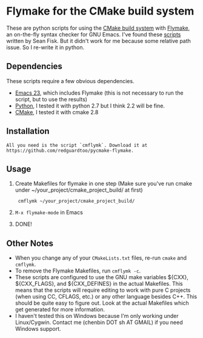 Flymake for the CMake build system
==================================

These are python scripts for using the [CMake build system](http://www.cmake.org/) with [Flymake](http://flymake.sourceforge.net/), an on-the-fly syntax checker for GNU Emacs. I've found these [scripts](https://github.com/seanfisk/cmake-flymake) written by Sean Fisk. But it didn't work for me because some relative path issue. So I re-write it in python.

Dependencies
------------

These scripts require a few obvious dependencies.

* [Emacs 23](http://www.gnu.org/software/emacs/), which includes Flymake (this is not necessary to run the script, but to use the results)
* [Python](http://www.python.org/software/bash/), I tested it with python 2.7 but I think 2.2 will be fine.
* [CMake](http://www.cmake.org/), I tested it with cmake 2.8

Installation
------------

	All you need is the script `cmflymk`. Download it at https://github.com/redguardtoo/pycmake-flymake.

Usage
---

1. Create Makefiles for flymake in one step (Make sure you've run cmake under ~/your_project/cmake_project_build/ at first)

        cmflymk ~/your_project/cmake_project_build/
	
2. `M-x flymake-mode` in Emacs
3. DONE!

Other Notes
-----------

* When you change any of your `CMakeLists.txt` files, re-run `cmake` and `cmflymk`.
* To remove the Flymake Makefiles, run `cmflymk -c`.
* These scripts are configured to use the GNU make variables ${CXX}, ${CXX\_FLAGS}, and ${CXX\_DEFINES} in the actual Makefiles. This means that the scripts will require editing to work with pure C projects (when using CC, CFLAGS, etc.) or any other language besides C++. This should be quite easy to figure out. Look at the actual Makefiles which get generated for more information.
* I haven't tested this on Windows because I'm only working under Linux/Cygwin. Contact me (chenbin DOT sh AT GMAIL) if you need Windows support.

